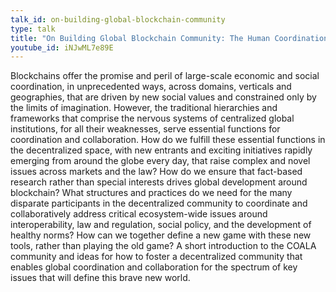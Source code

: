 ```yaml
---
talk_id: on-building-global-blockchain-community
type: talk
title: "On Building Global Blockchain Community: The Human Coordination Layer of the Decentralized Stack"
youtube_id: iNJwML7e89E
---
```


Blockchains offer the promise and peril of large-scale economic and social coordination, in unprecedented ways, across domains, verticals and geographies, that are driven by new social values and constrained only by the limits of imagination. However, the traditional hierarchies and frameworks that comprise the nervous systems of centralized global institutions, for all their weaknesses, serve essential functions for coordination and collaboration. How do we fulfill these essential functions in the decentralized space, with new entrants and exciting initiatives rapidly emerging from around the globe every day, that raise complex and novel issues across markets and the law? How do we ensure that fact-based research rather than special interests drives global development around blockchain? What structures and practices do we need for the many disparate participants in the decentralized community to coordinate and collaboratively address critical ecosystem-wide issues around interoperability, law and regulation, social policy, and the development of healthy norms? How can we together define a new game with these new tools, rather than playing the old game? A short introduction to the COALA community and ideas for how to foster a decentralized community that enables global coordination and collaboration for the spectrum of key issues that will define this brave new world.

